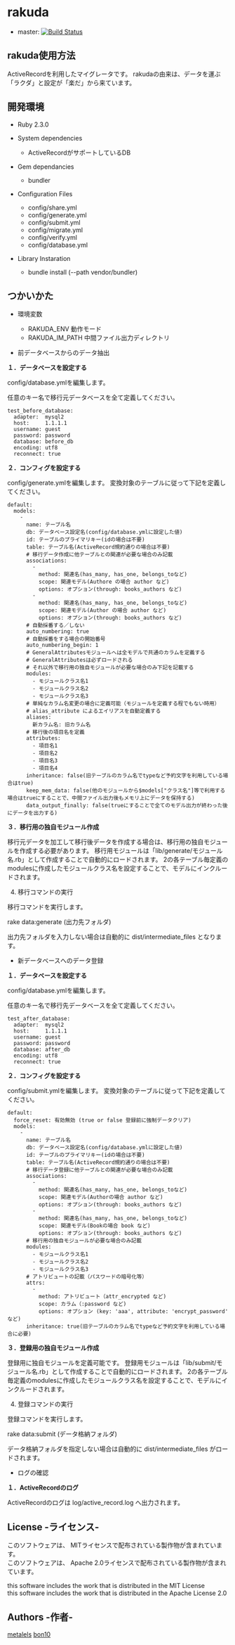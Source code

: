 # rakuda #

* master: [![Build Status](https://travis-ci.org/tlab-jp/rakuda.svg?branch=master)](https://travis-ci.org/tlab-jp/rakuda)

## rakuda使用方法 ##

ActiveRecordを利用したマイグレータです。
rakudaの由来は、データを運ぶ「ラクダ」と設定が「楽だ」から来ています。

## 開発環境 ##

* Ruby 2.3.0

* System dependencies
  - ActiveRecordがサポートしているDB

* Gem dependancies
  - bundler

* Configuration Files
  - config/share.yml
  - config/generate.yml
  - config/submit.yml
  - config/migrate.yml
  - config/verify.yml
  - config/database.yml

* Library Instaration
  - bundle install (--path vendor/bundler)

## つかいかた ##

* 環境変数
  - RAKUDA_ENV 動作モード
  - RAKUDA_IM_PATH 中間ファイル出力ディレクトリ

* 前データベースからのデータ抽出

**１．データベースを設定する**

config/database.ymlを編集します。

任意のキー名で移行元データベースを全て定義してください。

```
test_before_database:
  adapter:  mysql2
  host:     1.1.1.1
  username: guest
  password: password
  database: before_db
  encoding: utf8
  reconnect: true
```

**２．コンフィグを設定する**

config/generate.ymlを編集します。
変換対象のテーブルに従って下記を定義してください。

```
default:
  models:
    -
      name: テーブル名
      db: データベース設定名(config/database.ymlに設定した値)
      id: テーブルのプライマリキー(idの場合は不要)
      table: テーブル名(ActiveRecord規約通りの場合は不要)
      # 移行データ作成に他テーブルとの関連が必要な場合のみ記載
      associations:
        -
          method: 関連名(has_many, has_one, belongs_toなど)
          scope: 関連モデル(Authore の場合 author など)
          options: オプション(through: books_authors など)
        -
          method: 関連名(has_many, has_one, belongs_toなど)
          scope: 関連モデル(Author の場合 author など)
          options: オプション(through: books_authors など)
      # 自動採番する／しない
      auto_numbering: true
      # 自動採番をする場合の開始番号
      auto_numbering_begin: 1
      # GeneralAttributesモジュールへは全モデルで共通のカラムを定義する
      # GeneralAttributesは必ずロードされる
      # それ以外で移行用の独自モジュールが必要な場合のみ下記を記載する
      modules:
        - モジュールクラス名1
        - モジュールクラス名2
        - モジュールクラス名3
      # 単純なカラム名変更の場合に定義可能（モジュールを定義する程でもない時用）
      # alias_attribute によるエイリアスを自動定義する
      aliases:
        新カラム名: 旧カラム名
      # 移行後の項目名を定義
      attributes:
        - 項目名1
        - 項目名2
        - 項目名3
        - 項目名4
      inheritance: false(旧テーブルのカラム名でtypeなど予約文字を利用している場合はtrue)
      keep_mem_data: false(他のモジュールから$models["クラス名"]等で利用する場合はtrueにすることで、中間ファイル出力後もメモリ上にデータを保持する)
      data_output_finally: false(trueにすることで全てのモデル出力が終わった後にデータを出力する)
```

**３．移行用の独自モジュール作成**

移行元データを加工して移行後データを作成する場合は、移行用の独自モジュールを作成する必要があります。
移行用モジュールは「lib/generate/モジュール名.rb」として作成することで自動的にロードされます。
2の各テーブル毎定義のmodulesに作成したモジュールクラス名を設定することで、モデルにインクルードされます。

4. 移行コマンドの実行

移行コマンドを実行します。

rake data:generate (出力先フォルダ)

出力先フォルダを入力しない場合は自動的に dist/intermediate_files となります。

* 新データベースへのデータ登録

**１．データベースを設定する**

config/database.ymlを編集します。

任意のキー名で移行先データベースを全て定義してください。

```
test_after_database:
  adapter:  mysql2
  host:     1.1.1.1
  username: guest
  password: password
  database: after_db
  encoding: utf8
  reconnect: true
```

**２．コンフィグを設定する**

config/submit.ymlを編集します。
変換対象のテーブルに従って下記を定義してください。

```
default:
  force_reset: 有効無効 (true or false 登録前に強制データクリア)
  models:
    -
      name: テーブル名
      db: データベース設定名(config/database.ymlに設定した値)
      id: テーブルのプライマリキー(idの場合は不要)
      table: テーブル名(ActiveRecord規約通りの場合は不要)
      # 移行データ登録に他テーブルとの関連が必要な場合のみ記載
      associations:
        -
          method: 関連名(has_many, has_one, belongs_toなど)
          scope: 関連モデル(Authorの場合 author など)
          options: オプション(through: books_authors など)
        -
          method: 関連名(has_many, has_one, belongs_toなど)
          scope: 関連モデル(Bookの場合 book など)
          options: オプション(through: books_authors など)
      # 移行用の独自モジュールが必要な場合のみ記載
      modules:
        - モジュールクラス名1
        - モジュールクラス名2
        - モジュールクラス名3
      # アトリビュートの記載（パスワードの暗号化等）
      attrs:
        -
          method: アトリビュート（attr_encrypted など)
          scope: カラム（:password など)
          options: オプション (key: 'aaa', attribute: 'encrypt_password' など)
      inheritance: true(旧テーブルのカラム名でtypeなど予約文字を利用している場合に必要)
```

**３．登録用の独自モジュール作成**

登録用に独自モジュールを定義可能です。
登録用モジュールは「lib/submit/モジュール名.rb」として作成することで自動的にロードされます。
2の各テーブル毎定義のmodulesに作成したモジュールクラス名を設定することで、モデルにインクルードされます。

4. 登録コマンドの実行

登録コマンドを実行します。

rake data:submit (データ格納フォルダ)

データ格納フォルダを指定しない場合は自動的に dist/intermediate_files がロードされます。

* ログの確認

**１．ActiveRecordのログ**

ActiveRecordのログは log/active_record.log へ出力されます。

## License -ライセンス- ##

このソフトウェアは、 MITライセンスで配布されている製作物が含まれています。  
このソフトウェアは、 Apache 2.0ライセンスで配布されている製作物が含まれています。

this software includes the work that is distributed in the MIT License  
this software includes the work that is distributed in the Apache License 2.0

## Authors -作者- ##

[metalels](https://github.com/metalels)
[bon10](https://github.com/bon10)

